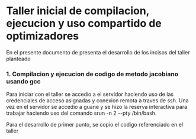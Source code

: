 # Taller inicial de compilacion, ejecucion y uso compartido de optimizadores

En el presente documento de presenta el desarrollo de los incisos del taller planteado

### 1. Compilacion y ejecucion de codigo de metodo jacobiano usando gcc

Para iniciar con el taller se accedio a el servidor haciendo uso de las credenciales de acceso asignadas y conexion remota a traves de ssh. Una vez en el servidor se accedio a guane
y se hizo la reserva interactiva para trabajar haciendo uso del comando srun -n 2 --pty /bin/bash.

Para el desarrollo de primer punto, se copio el codigo referenciado en el taller
